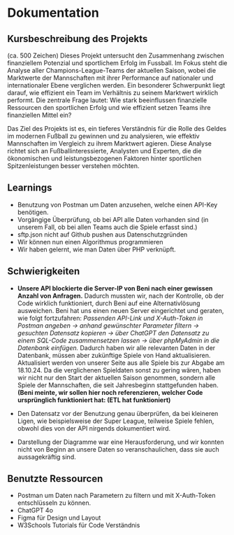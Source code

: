 # Dokumentation

## Kursbeschreibung des Projekts
(ca. 500 Zeichen)
Dieses Projekt untersucht den Zusammenhang zwischen finanziellem Potenzial und sportlichem Erfolg im Fussball. Im Fokus steht die Analyse aller Champions-League-Teams der aktuellen Saison, wobei die Marktwerte der Mannschaften mit ihrer Performance auf nationaler und internationaler Ebene verglichen werden. Ein besonderer Schwerpunkt liegt darauf, wie effizient ein Team im Verhältnis zu seinem Marktwert wirklich performt. Die zentrale Frage lautet: Wie stark beeinflussen finanzielle Ressourcen den sportlichen Erfolg und wie effizient setzen Teams ihre finanziellen Mittel ein?

Das Ziel des Projekts ist es, ein tieferes Verständnis für die Rolle des Geldes im modernen Fußball zu gewinnen und zu analysieren, wie effektiv Mannschaften im Vergleich zu ihrem Marktwert agieren. Diese Analyse richtet sich an Fußballinteressierte, Analysten und Experten, die die ökonomischen und leistungsbezogenen Faktoren hinter sportlichen Spitzenleistungen besser verstehen möchten. 

## Learnings
- Benutzung von Postman um Daten anzusehen, welche einen API-Key benötigen.
- Vorgängige Überprüfung, ob bei API alle Daten vorhanden sind (in unserem Fall, ob bei allen Teams auch die Spiele erfasst sind.)
- sftp.json nicht auf Github pushen aus Datenschutzgründen
- Wir können nun einen Algorithmus  programmieren
- Wir haben gelernt, wie man Daten über PHP verknüpft.

## Schwierigkeiten
- **Unsere API blockierte die Server-IP von Beni nach einer gewissen Anzahl von Anfragen.** Dadurch mussten wir, nach der Kontrolle, ob der Code wirklich funktioniert, durch Beni auf eine Alternativlösung ausweichen. Beni hat uns einen neuen Server eingerichtet und geraten, wie folgt fortzufahren: *Passenden API-Link und X-Auth-Token in Postman angeben -> anhand gewünschter Parameter filtern -> gesuchten Datensatz kopieren -> über ChatGPT den Datensatz zu einem SQL-Code zusammensetzen lassen -> über phpMyAdmin in die Datenbank einfügen.* Dadurch haben wir alle relevanten Daten in der Datenbank, müssen aber zukünftige Spiele von Hand aktualisieren. Aktualisiert werden von unserer Seite aus alle Spiele bis zur Abgabe am 18.10.24. Da die verglichenen Spieldaten sonst zu gering wären, haben wir nicht nur den Start der aktuellen Saison genommen, sondern alle Spiele der Mannschaften, die seit Jahresbeginn stattgefunden haben. **(Beni meinte, wir sollen hier noch referenzieren, welcher Code ursprünglich funktioniert hat: (ETL hat funktioniert)**
  
- Den Datensatz vor der Benutzung genau überprüfen, da bei kleineren Ligen, wie beispielsweise der Super League, teilweise Spiele fehlen, obwohl dies von der API nirgends dokumentiert wird.

- Darstellung der Diagramme war eine Herausforderung, und wir konnten nicht von Beginn an unsere Daten so veranschaulichen, dass sie auch aussagekräftig sind.

## Benutzte Ressourcen
- Postman um Daten nach Parametern zu filtern und mit X-Auth-Token entschlüsseln zu können.
- ChatGPT 4o
- Figma für Design und Layout
- W3Schools Tutorials für Code Verständnis
